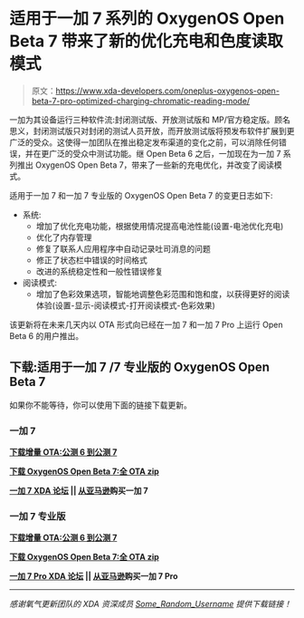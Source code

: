 # 适用于一加 7 系列的 OxygenOS Open Beta 7 带来了新的优化充电和色度读取模式

> 原文：<https://www.xda-developers.com/oneplus-oxygenos-open-beta-7-pro-optimized-charging-chromatic-reading-mode/>

一加为其设备运行三种软件流:封闭测试版、开放测试版和 MP/官方稳定版。顾名思义，封闭测试版只对封闭的测试人员开放，而开放测试版将预发布软件扩展到更广泛的受众。这使得一加团队在推出稳定发布渠道的变化之前，可以消除任何错误，并在更广泛的受众中测试功能。继 Open Beta 6 之后，一加现在为一加 7 系列推出 OxygenOS Open Beta 7，带来了一些新的充电优化，并改变了阅读模式。

适用于一加 7 和一加 7 专业版的 OxygenOS Open Beta 7 的变更日志如下:

*   系统:
    *   增加了优化充电功能，根据使用情况提高电池性能(设置-电池优化充电)
    *   优化了内存管理
    *   修复了联系人应用程序中自动记录吐司消息的问题
    *   修正了状态栏中错误的时间格式
    *   改进的系统稳定性和一般性错误修复
*   阅读模式:
    *   增加了色彩效果选项，智能地调整色彩范围和饱和度，以获得更好的阅读体验(设置-显示-阅读模式-打开阅读模式-色彩效果)

该更新将在未来几天内以 OTA 形式向已经在一加 7 和一加 7 Pro 上运行 Open Beta 6 的用户推出。

## 下载:适用于一加 7 /7 专业版的 OxygenOS Open Beta 7

如果你不能等待，你可以使用下面的链接下载更新。

### 一加 7

**[下载增量 OTA:公测 6 到公测 7](https://otafsg1.h2os.com/patch/amazone2/GLO/OnePlus7Oxygen/OnePlus7Oxygen_13.W.19_GLO_019_1912111944/OnePlus7Oxygen_13.W.19_OTA_017-019_patch_1912111944_4227924cc818.zip)**

**[下载 OxygenOS Open Beta 7:全 OTA zip](https://otafsg1.h2os.com/patch/amazone2/GLO/OnePlus7Oxygen/OnePlus7Oxygen_13.W.19_GLO_019_1912111944/OnePlus7Oxygen_13.W.19_OTA_019_all_1912111944_d08724d.zip)**

**[一加 7 XDA 论坛](https://forum.xda-developers.com/oneplus-7) || [从亚马逊](https://www.amazon.in/Test-Exclusive-608/dp/B07HGBMJT6/?tag=xdaportalin-21)购买一加 7**

### 一加 7 专业版

**[下载增量 OTA:公测 6 到公测 7](https://otafsg1.h2os.com/patch/amazone2/GLO/OnePlus7ProOxygen/OnePlus7ProOxygen_13.W.19_GLO_019_1912111942/OnePlus7ProOxygen_13.W.19_OTA_017-019_patch_1912111942_8968.zip)**

**[下载 OxygenOS Open Beta 7:全 OTA zip](https://otafsg1.h2os.com/patch/amazone2/GLO/OnePlus7ProOxygen/OnePlus7ProOxygen_13.W.19_GLO_019_1912111942/OnePlus7ProOxygen_13.W.19_OTA_019_all_1912111942_4a6cf9092e22b.zip)**

**[一加 7 Pro XDA 论坛](https://forum.xda-developers.com/oneplus-7-pro) || [从亚马逊](https://www.amazon.in/Test-Exclusive-603/dp/B07HG8SBDV/?tag=xdaportalin-21)购买一加 7 Pro**

* * *

*感谢氧气更新团队的 XDA 资深成员 [Some_Random_Username](https://forum.xda-developers.com/member.php?u=8234677) 提供下载链接！*